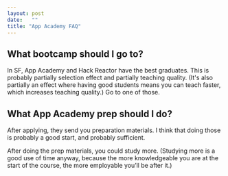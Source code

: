 ```yaml
---
layout: post
date:   ""
title: "App Academy FAQ"
---
```


## What bootcamp should I go to?

In SF, App Academy and Hack Reactor have the best graduates. This is probably partially selection effect and partially teaching quality. (It's also partially an effect where having good students means you can teach faster, which increases teaching quality.) Go to one of those.

## What App Academy prep should I do?

After applying, they send you preparation materials. I think that doing those is probably a good start, and probably sufficient.

After doing the prep materials, you could study more. (Studying more is a good use of time anyway, because the more knowledgeable you are at the start of the course, the more employable you’ll be after it.)

